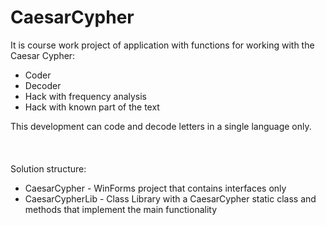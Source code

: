 # CaesarСypher

It is course work project of application with functions for working with the Caesar Cypher:
- Coder
- Decoder
- Hack with frequency analysis
- Hack with known part of the text

This development can code and decode letters in a single language only. 
<br><br><br><br>
Solution structure:
- CaesarCypher - WinForms project that contains interfaces only
- CaesarCypherLib - Class Library with a CaesarCypher static class and methods that implement the main functionality
